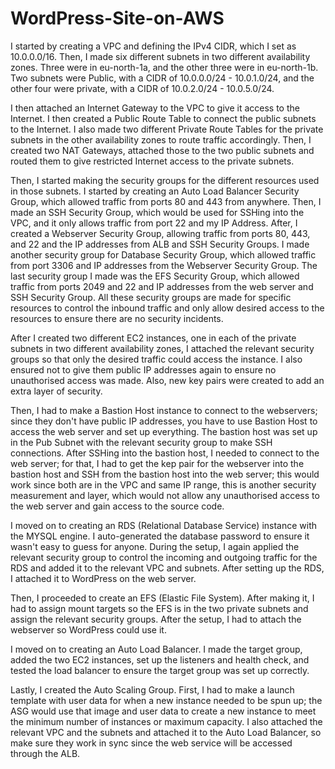 # WordPress-Site-on-AWS
I started by creating a VPC and defining the IPv4 CIDR, which I set as 10.0.0.0/16. Then, I made six different subnets in two different availability zones. Three were in eu-north-1a, and the other three were in eu-north-1b. Two subnets were Public, with a CIDR of 10.0.0.0/24 - 10.0.1.0/24, and the other four were private, with a CIDR of 10.0.2.0/24 - 10.0.5.0/24.

I then attached an Internet Gateway to the VPC to give it access to the Internet. I then created a Public Route Table to connect the public subnets to the Internet. I also made two different Private Route Tables for the private subnets in the other availability zones to route traffic accordingly. Then, I created two NAT Gateways, attached those to the two public subnets and routed them to give restricted Internet access to the private subnets.

Then, I started making the security groups for the different resources used in those subnets. I started by creating an Auto Load Balancer Security Group, which allowed traffic from ports 80 and 443 from anywhere. Then, I made an SSH Security Group, which would be used for SSHing into the VPC, and it only allows traffic from port 22 and my IP Address. After, I created a Webserver Security Group, allowing traffic from ports 80, 443, and 22 and the IP addresses from ALB and SSH Security Groups. I made another security group for Database Security Group, which allowed traffic from port 3306 and IP addresses from the Webserver Security Group. The last security group I made was the EFS Security Group, which allowed traffic from ports 2049 and 22 and IP addresses from the web server and SSH Security Group. All these security groups are made for specific resources to control the inbound traffic and only allow desired access to the resources to ensure there are no security incidents.

After I created two different EC2 instances, one in each of the private subnets in two different availability zones, I attached the relevant security groups so that only the desired traffic could access the instance. I also ensured not to give them public IP addresses again to ensure no unauthorised access was made. Also, new key pairs were created to add an extra layer of security.

Then, I had to make a Bastion Host instance to connect to the webservers; since they don't have public IP addresses, you have to use Bastion Host to access the web server and set up everything. The bastion host was set up in the Pub Subnet with the relevant security group to make SSH connections. After SSHing into the bastion host, I needed to connect to the web server; for that, I had to get the kep pair for the webserver into the bastion host and SSH from the bastion host into the web server; this would work since both are in the VPC and same IP range, this is another security measurement and layer, which would not allow any unauthorised access to the web server and gain access to the source code.

I moved on to creating an RDS (Relational Database Service) instance with the MYSQL engine. I auto-generated the database password to ensure it wasn't easy to guess for anyone. During the setup, I again applied the relevant security group to control the incoming and outgoing traffic for the RDS and added it to the relevant VPC and subnets. After setting up the RDS, I attached it to WordPress on the web server.

Then, I proceeded to create an EFS (Elastic File System). After making it, I had to assign mount targets so the EFS is in the two private subnets and assign the relevant security groups. After the setup, I had to attach the webserver so WordPress could use it.

I moved on to creating an Auto Load Balancer. I made the target group, added the two EC2 instances, set up the listeners and health check, and tested the load balancer to ensure the target group was set up correctly.

Lastly, I created the Auto Scaling Group. First, I had to make a launch template with user data for when a new instance needed to be spun up; the ASG would use that image and user data to create a new instance to meet the minimum number of instances or maximum capacity. I also attached the relevant VPC and the subnets and attached it to the Auto Load Balancer, so make sure they work in sync since the web service will be accessed through the ALB.
